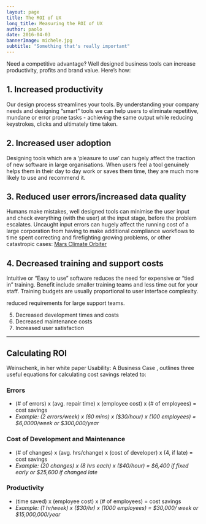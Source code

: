 ```yaml
---
layout: page
title: The ROI of UX
long_title: Measuring the ROI of UX
author: paolo
date: 2016-04-03
bannerImage: michele.jpg
subtitle: "Something that's really important"
---
```


Need a competitive advantage? Well designed business tools can increase productivity, profits and brand value. Here’s how:

## 1. Increased productivity

Our design process streamlines your tools. By understanding your company needs and designing “smart” tools we can help users to eliminate repetitive, mundane or error prone tasks - achieving the same output while reducing keystrokes, clicks and ultimately time taken.


## 2. Increased user adoption

Designing tools which are a ‘pleasure to use’ can hugely affect the traction of new software in large organisations. When users feel a tool genuinely helps them in their day to day work or saves them time, they are much more likely to use and recommend it.


## 3. Reduced user errors/increased data quality

Humans make mistakes, well designed tools can minimise the user input and check everything (with the user) at the input stage, before the problem escalates. Uncaught input errors can hugely affect the running cost of a large corporation from having to make additional compliance workflows to time spent correcting and firefighting growing problems, or other catastropic cases: [Mars Climate Orbiter](https://en.wikipedia.org/wiki/Mars_Climate_Orbiter#Cause_of_failure)


## 4. Decreased training and support costs

Intuitive or “Easy to use” software reduces the need for expensive or “tied in” training. Benefit include smaller training teams and less time out for your staff. Training budgets are usually proportional to user interface complexity.

reduced requirements for large support teams.

5. Decreased development times and costs
6. Decreased maintenance costs
7. Increased user satisfaction


---


## Calculating ROI
Weinschenk, in her white paper Usability: A Business Case , outlines three useful equations for calculating cost savings related to:

### Errors

- (# of errors) x (avg. repair time) x (employee cost) x (# of employees) = cost savings
- _Example: (2 errors/week) x (60 mins) x ($30/hour) x (100 employees) = $6,0000/week or $300,000/year_
    
### Cost of Development and Maintenance

- (# of changes) x (avg. hrs/change) x (cost of developer) x (4, if late) = cost savings
- _Example: (20 changes) x (8 hrs each) x ($40/hour) = $6,400 if fixed early or $25,600 if changed late_

### Productivity

- (time saved) x (employee cost) x (# of employees) = cost savings
- _Example: (1 hr/week) x ($30/hr) x (1000 employees) = $30,000/ week or $15,000,000/year_
